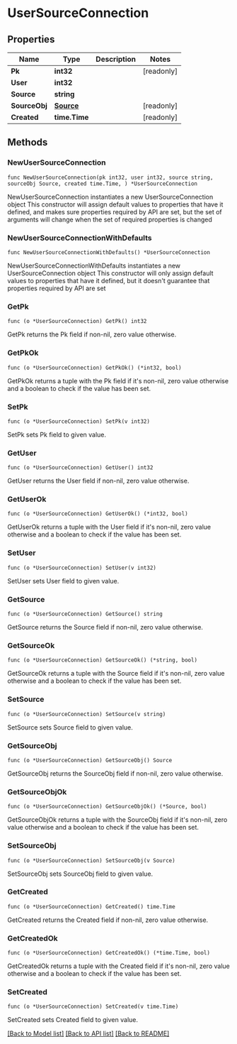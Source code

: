 # UserSourceConnection

## Properties

Name | Type | Description | Notes
------------ | ------------- | ------------- | -------------
**Pk** | **int32** |  | [readonly] 
**User** | **int32** |  | 
**Source** | **string** |  | 
**SourceObj** | [**Source**](Source.md) |  | [readonly] 
**Created** | **time.Time** |  | [readonly] 

## Methods

### NewUserSourceConnection

`func NewUserSourceConnection(pk int32, user int32, source string, sourceObj Source, created time.Time, ) *UserSourceConnection`

NewUserSourceConnection instantiates a new UserSourceConnection object
This constructor will assign default values to properties that have it defined,
and makes sure properties required by API are set, but the set of arguments
will change when the set of required properties is changed

### NewUserSourceConnectionWithDefaults

`func NewUserSourceConnectionWithDefaults() *UserSourceConnection`

NewUserSourceConnectionWithDefaults instantiates a new UserSourceConnection object
This constructor will only assign default values to properties that have it defined,
but it doesn't guarantee that properties required by API are set

### GetPk

`func (o *UserSourceConnection) GetPk() int32`

GetPk returns the Pk field if non-nil, zero value otherwise.

### GetPkOk

`func (o *UserSourceConnection) GetPkOk() (*int32, bool)`

GetPkOk returns a tuple with the Pk field if it's non-nil, zero value otherwise
and a boolean to check if the value has been set.

### SetPk

`func (o *UserSourceConnection) SetPk(v int32)`

SetPk sets Pk field to given value.


### GetUser

`func (o *UserSourceConnection) GetUser() int32`

GetUser returns the User field if non-nil, zero value otherwise.

### GetUserOk

`func (o *UserSourceConnection) GetUserOk() (*int32, bool)`

GetUserOk returns a tuple with the User field if it's non-nil, zero value otherwise
and a boolean to check if the value has been set.

### SetUser

`func (o *UserSourceConnection) SetUser(v int32)`

SetUser sets User field to given value.


### GetSource

`func (o *UserSourceConnection) GetSource() string`

GetSource returns the Source field if non-nil, zero value otherwise.

### GetSourceOk

`func (o *UserSourceConnection) GetSourceOk() (*string, bool)`

GetSourceOk returns a tuple with the Source field if it's non-nil, zero value otherwise
and a boolean to check if the value has been set.

### SetSource

`func (o *UserSourceConnection) SetSource(v string)`

SetSource sets Source field to given value.


### GetSourceObj

`func (o *UserSourceConnection) GetSourceObj() Source`

GetSourceObj returns the SourceObj field if non-nil, zero value otherwise.

### GetSourceObjOk

`func (o *UserSourceConnection) GetSourceObjOk() (*Source, bool)`

GetSourceObjOk returns a tuple with the SourceObj field if it's non-nil, zero value otherwise
and a boolean to check if the value has been set.

### SetSourceObj

`func (o *UserSourceConnection) SetSourceObj(v Source)`

SetSourceObj sets SourceObj field to given value.


### GetCreated

`func (o *UserSourceConnection) GetCreated() time.Time`

GetCreated returns the Created field if non-nil, zero value otherwise.

### GetCreatedOk

`func (o *UserSourceConnection) GetCreatedOk() (*time.Time, bool)`

GetCreatedOk returns a tuple with the Created field if it's non-nil, zero value otherwise
and a boolean to check if the value has been set.

### SetCreated

`func (o *UserSourceConnection) SetCreated(v time.Time)`

SetCreated sets Created field to given value.



[[Back to Model list]](../README.md#documentation-for-models) [[Back to API list]](../README.md#documentation-for-api-endpoints) [[Back to README]](../README.md)


